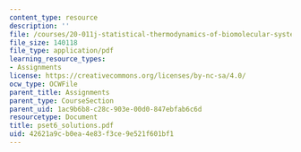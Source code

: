 ```yaml
---
content_type: resource
description: ''
file: /courses/20-011j-statistical-thermodynamics-of-biomolecular-systems-be-011j-spring-2004/42621a9cb0ea4e83f3ce9e521f601bf1_pset6_solutions.pdf
file_size: 140118
file_type: application/pdf
learning_resource_types:
- Assignments
license: https://creativecommons.org/licenses/by-nc-sa/4.0/
ocw_type: OCWFile
parent_title: Assignments
parent_type: CourseSection
parent_uid: 1ac9b6b8-c28c-903e-00d0-847ebfab6c6d
resourcetype: Document
title: pset6_solutions.pdf
uid: 42621a9c-b0ea-4e83-f3ce-9e521f601bf1
---
```


